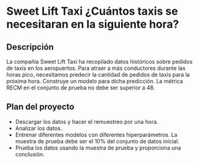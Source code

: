 # Sweet Lift Taxi ¿Cuántos taxis se necesitaran en la siguiente hora?


## Descripción
La compañía Sweet Lift Taxi ha recopilado datos históricos sobre pedidos de taxis en los aeropuertos. Para atraer a más conductores durante las horas pico, necesitamos predecir la cantidad de pedidos de taxis para la próxima hora. Construye un modelo para dicha predicción.
La métrica RECM en el conjunto de prueba no debe ser superior a 48.

## Plan del proyecto
- Descargar los datos y hacer el remuestreo por una hora.
- Analizar los datos.
- Entrenar diferentes modelos con diferentes hiperparámetros. La muestra de prueba debe ser el 10% del conjunto de datos inicial.
- Prueba los datos usando la muestra de prueba y proporciona una conclusión.


